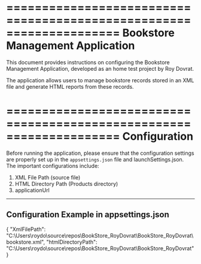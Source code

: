 ====================================================================
                    Bookstore Management Application
====================================================================

This document provides instructions on configuring the Bookstore 
Management Application, developed as an home test project by Roy Dovrat. 

The application allows users to manage bookstore records stored in 
an XML file and generate HTML reports from these records.

====================================================================
                            Configuration
====================================================================

Before running the application, please ensure that the configuration 
settings are properly set up in the `appsettings.json` file and launchSettings.json. 
The important configurations include:

1. XML File Path (source file)
2. HTML Directory Path (Products directory)
3. applicationUrl


--------------------------------------------------------------------
Configuration Example in appsettings.json
--------------------------------------------------------------------
{
  "XmlFilePath": "C:\\Users\\roydo\\source\\repos\\BookStore_RoyDovrat\\BookStore_RoyDovrat\\bookstore.xml",
  "htmlDirectoryPath": "C:\\Users\\roydo\\source\\repos\\BookStore_RoyDovrat\\BookStore_RoyDovrat"
}
